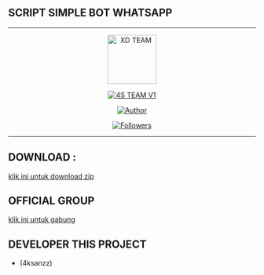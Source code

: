 ## SCRIPT SIMPLE BOT WHATSAPP


-----------------------------------------------------

<p align="center">
<img src="https://telegra.ph/file/651fdd096d0308f23b85c.jpg" alt="XD TEAM" width="100"/>


</p>
<p align="center">
<a href="#"><img title="4S TEAM V1" src="https://img.shields.io/badge/4S BOTZ WHATSAPP-green?colorA=%23ff0000&colorB=%23017e40&style=for-the-badge"></a>
</p>
<p align="center">
<a href="https://youtube.com/@4KSanzz"><img title="Author" src="https://img.shields.io/badge/Author-Sanzz-red.svg?style=for-the-badge&logo=youtube"></a>
</p>
<p align="center">
<a href="https://github.com/xd-team-botz/followers"><img title="Followers" src="https://img.shields.io/github/followers/xd-team-botz?color=red&style=flat-square"></a>


---

## DOWNLOAD :
[klik ini untuk download zip](https://github.com/xd-team-botz/xdbotz-v4/archive/refs/heads/main.zip)

## OFFICIAL GROUP 
[klik ini untuk gabung](https://chat.whatsapp.com/EptfXz8y5gd8Wsa1hh0Vag)

## DEVELOPER THIS PROJECT
- (4ksanzz)



